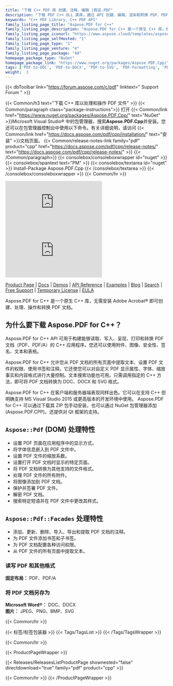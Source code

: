 ```yaml
---
title: "下载 C++ PDF 库 创建、注释、编辑 |假设.PDF"
description: "下载 PDF C++ DLL 类库，通过 API 创建、编辑、渲染和转换 PDF、PDF/A 文件为 DOC、DOCX。支持图像、安全、签名、文本、表格。"
keywords: "C++ PDF Library, C++ PDF API"
family_listing_page_title: "Aspose.PDF for C++"
family_listing_page_description: "Aspose.PDF for C++ 是一个原生 C++ 库，使开发人员能够将 PDF 处理功能添加到他们的 C++ 应用程序中。该库允许执行广泛的文档处理任务，包括创建 PDF 文件、表单处理、文本和页面操作、注释管理、附件、书签、自定义字体处理等等。"
family_listing_page_iconurl: "https://www.aspose.cloud/templates/aspose/App_Themes/V3/images/pdf/272x272/aspose_pdf-for-cpp.png"
family_listing_page_selfHosted: "1"
family_listing_page_type: "1"
family_listing_page_venture: "4"
family_listing_page_package: "48"
homepage_package_type: "NuGet"
homepage_package_link: "https://www.nuget.org/packages/Aspose.PDF.Cpp/"
tags: ['PDF-to-DOC', 'PDF-to-DOCX', 'PDF-to-SVG', 'PDF-Formatting', 'PDF-Metadata', 'PDF-Attachment', 'PDF-Images', 'PDF-Encryption', 'PDF-Decryption', 'Search-PDF', 'PDF-Table', 'PDF-Annotations', 'PDF-Bookmarks', 'PDF-Security', 'PDF-Signature', 'PDF-Text-Extraction', 'PDF-to-Image', 'PDF-to-PNG', 'PDF-to-JPEG', 'PDF-to-BMP']
weight:  3
---
```


{{< dbToolbar link="https://forum.aspose.com/c/pdf" linktext=" Support Forum " >}}

{{< Common/h3 text="下载 C++ 库以处理和操作 PDF 文件"  >}}
{{< Common/paragraph class="package-instructions">}}
打开
{{< Common/link href="https://www.nuget.org/packages/Aspose.PDF.Cpp/" text="NuGet"  >}}Microsoft Visual Studio® 中的包管理器，搜索<b>Aspose.PDF.Cpp</b>并安装。您还可以在包管理器控制台中使用以下命令。有关详细说明，请访问
{{< Common/link href="https://docs.aspose.com/pdf/cpp/installation/" text="安装"  >}}文档页面。
{{< Common/release-notes-link family="pdf" product="cpp" href="https://docs.aspose.com/pdf/cpp/release-notes/" text="https://docs.aspose.com/pdf/cpp/release-notes/"  >}}
{{< /Common/paragraph>}}
{{< consolebox/consoleboxwrapper id="nuget" >}}
       {{< consolebox/spantext text="PM" >}}
       {{< consolebox/textarea id="nuget" >}} Install-Package Aspose.PDF.Cpp {{< /consolebox/textarea >}}
{{< /consolebox/consoleboxwrapper >}}
{{< Common/hr >}}

![Nuget](https://img.shields.io/nuget/v/Aspose.PDF.Cpp) ![Nuget](https://img.shields.io/nuget/dt/Aspose.PDF.Cpp)

[Product Page](https://products.aspose.com/pdf/cpp/) | [Docs](https://docs.aspose.com/pdf/cpp/) | [Demos](https://products.aspose.app/pdf/family) | [API Reference](https://reference.aspose.com/pdf/cpp) | [Examples](https://github.com/aspose-pdf/Aspose.Pdf-for-C) | [Blog](https://blog.aspose.com/category/pdf/) | [Search](https://search.aspose.com/) | [Free Support](https://forum.aspose.com/c/pdf) | [Temporary License](https://purchase.aspose.com/temporary-license) | [EULA](https://about.aspose.com/legal/eula/)

Aspose.PDF for C++ 是一个原生 C++ 库，无需安装 Adobe Acrobat® 即可创建、处理、操作和转换 PDF 文档。

## 为什么要下载 Aspose.PDF for C++？

Aspose.PDF for C++ API 可用于构建能够读取、写入、呈现、打印和转换 PDF 文档（PDF、PDF/A）的 C++ 应用程序。您还可以使用附件、图像、安全性、签名、文本和表格。

Aspose.PDF for C++ 允许您从 PDF 文档的所有页面中提取文本、设置 PDF 文件的权限、使用书签和注释。它还使您可以对自定义 PDF 显示属性、字体、缩放事实和内容格式进行大量控制。文本搜索功能也可用。只需调用指定的 C++ 方法，即可将 PDF 文档转换为 DOC、DOCX 和 SVG 格式。

Aspose.PDF for C++ 在客户端和服务器端表现同样出色。它可以在支持 C++ 但明确支持 MS Visual Studio 2015 或更高版本的开发环境中使用。 Aspose.PDF for C++ 可以通过下载其 ZIP 包手动安装，也可以通过 NuGet 包管理器添加 (Aspose.PDF.CPP)。还提供对 Qt 框架的支持。

## `Aspose::Pdf` (DOM) 处理特性

- 设置 PDF 页面在应用程序中的显示方式。
- 将字体信息嵌入到 PDF 文件中。
- 设置 PDF 文件的缩放系数。
- 设置打开 PDF 文档时显示的特定页面。
- 将 PDF 文档转换为其他支持的文件格式。
- 处理 PDF 文件的所有附件。
- 将图像添加到 PDF 文档。
- 保护并签署 PDF 文件。
- 解密 PDF 文档。
- 搜索特定短语并在 PDF 文件中更改其样式。

## `Aspose::Pdf::Facades` 处理特性

- 添加、更新、删除、导入、导出和提取 PDF 文档的注释。
- 为 PDF 文件添加书签和子书签。
- 为 PDF 文档配置各种访问权限。
- 从 PDF 文件的所有页面中提取文本。

### 读写 PDF 和其他格式

**固定布局：** PDF、PDF/A

### 将 PDF 文档另存为

**Microsoft Word®：** DOC、DOCX\
**图片：** JPEG、PNG、BMP、SVG

{{< Common/hr >}}

{{< 标签/标签包装器 >}}
 {{< Tags/TagsList >}}
{{< /Tags/TagsWrapper >}}

{{< Common/hr >}}

{{< ProductPageWrapper >}}
<!-- ReleasesListProductPage-->
   {{< Releases/ReleasesListProductPage shownested="false"  directdownload="true" family="pdf" product="cpp" >}}
<!-- /ReleasesListProductPage-->
{{< Common/hr >}}
{{< /ProductPageWrapper >}}

